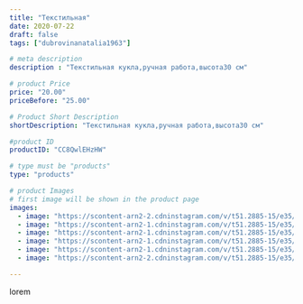 ```yaml
---
title: "Текстильная"
date: 2020-07-22
draft: false
tags: ["dubrovinanatalia1963"]

# meta description
description : "Текстильная кукла,ручная работа,высота30 см"

# product Price
price: "20.00"
priceBefore: "25.00"

# Product Short Description
shortDescription: "Текстильная кукла,ручная работа,высота30 см"

#product ID
productID: "CC8QwlEHzHW"

# type must be "products"
type: "products"

# product Images
# first image will be shown in the product page
images:
  - image: "https://scontent-arn2-2.cdninstagram.com/v/t51.2885-15/e35/110008688_768033777299081_568936883691599249_n.jpg?_nc_ht=scontent-arn2-2.cdninstagram.com&_nc_cat=105&_nc_ohc=McR0DLBUIoUAX-hK2EL&se=7&tp=1&oh=7a157c5353db2d6f157bb6eb2253fd08&oe=605CC8D1&ig_cache_key=MjM1ODgzNDAwODg4MzQ3NzExMQ%3D%3D.2"
  - image: "https://scontent-arn2-1.cdninstagram.com/v/t51.2885-15/e35/109805791_285913442643099_5467506166342149674_n.jpg?_nc_ht=scontent-arn2-1.cdninstagram.com&_nc_cat=103&_nc_ohc=YeDIxRXSok4AX-9kdMu&se=7&tp=1&oh=d6699bdd8d9d2b4592074f306251f5fd&oe=605AB055&ig_cache_key=MjM1ODgzNDAwODkxNzEwNzYyNQ%3D%3D.2"
  - image: "https://scontent-arn2-1.cdninstagram.com/v/t51.2885-15/e35/115875557_937091010100362_2374770235734190300_n.jpg?_nc_ht=scontent-arn2-1.cdninstagram.com&_nc_cat=106&_nc_ohc=KMXRZVH2zvUAX_5UND-&se=7&tp=1&oh=dcca8c5591f6578b8c4a48c92e6dbd33&oe=605A83DF&ig_cache_key=MjM1ODgzNDAwODkyNTQzNjE1NA%3D%3D.2"
  - image: "https://scontent-arn2-1.cdninstagram.com/v/t51.2885-15/e35/109726215_281461319626269_5843580883371860389_n.jpg?_nc_ht=scontent-arn2-1.cdninstagram.com&_nc_cat=109&_nc_ohc=Xq5UzVw0zx0AX_VXAuT&se=7&tp=1&oh=a7e4ef7b6f341616a0b312c1d9a3aea7&oe=605D4600&ig_cache_key=MjM1ODgzNDAwODkzMzgzMzAyNA%3D%3D.2"
  - image: "https://scontent-arn2-1.cdninstagram.com/v/t51.2885-15/e35/108186981_318201479229303_9214345920411056273_n.jpg?_nc_ht=scontent-arn2-1.cdninstagram.com&_nc_cat=103&_nc_ohc=OHAP_vwaShYAX9-HYtD&se=7&tp=1&oh=a6e65383841d5d1bf89d7a131b87c802&oe=605C14B2&ig_cache_key=MjM1ODgzNDAwODg3NTA5NTk2Mg%3D%3D.2"
  - image: "https://scontent-arn2-2.cdninstagram.com/v/t51.2885-15/e35/110226015_214957586434052_4442216662460731135_n.jpg?_nc_ht=scontent-arn2-2.cdninstagram.com&_nc_cat=108&_nc_ohc=tYEK-uGITTQAX8bKx2G&se=7&tp=1&oh=95f983df91ae321786a3bd5808f5290a&oe=605C3C3A&ig_cache_key=MjM1ODgzNDAwODg5MjA5NTMyNg%3D%3D.2"

---
```

lorem
